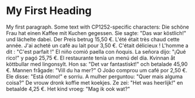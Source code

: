 # My First Heading
My first paragraph.
Some text with CP1252-specific characters:
Die schöne Frau hat einen Kaffee mit Kuchen gegessen. Sie sagte: "Das war köstlich!" und lächelte dabei. Der Preis betrug 15,50 €.
L'été était très chaud cette année. J'ai acheté un café au lait pour 3,50 €. C'était délicieux ! L'homme a dit : "C'est parfait !"
El niño comió paella con ñoquis. La señora dijo: "¡Qué rico!" y pagó 25,75 €. El restaurante tenía un menú del día.
Kvinnan åt köttbullar med lingonsylt. Hon sa: "Det var fantastiskt!" och betalade 45,90 €. Mannen frågade: "Vill du ha mer?"
O João comprou um café por 2,50 €. Ele disse: "Está ótimo!" e sorriu. A mulher perguntou: "Quer mais alguma coisa?"
De vrouw dronk koffie met koekjes. Ze zei: "Het was heerlijk!" en betaalde 4,25 €. Het kind vroeg: "Mag ik ook wat?"